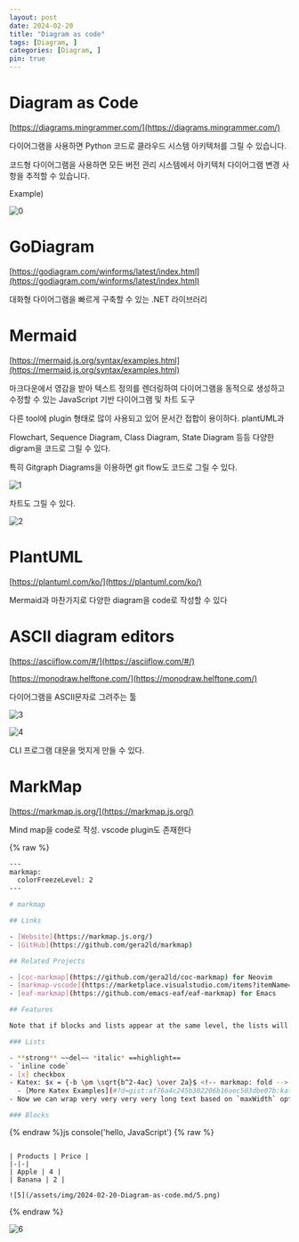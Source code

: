 ```yaml
---
layout: post
date: 2024-02-20
title: "Diagram as code"
tags: [Diagram, ]
categories: [Diagram, ]
pin: true
---
```



# **Diagram as Code**


[https://diagrams.mingrammer.com/](https://diagrams.mingrammer.com/)


다이어그램을 사용하면 Python 코드로 클라우드 시스템 아키텍처를 그릴 수 있습니다.


코드형 다이어그램을 사용하면 모든 버전 관리 시스템에서 아키텍처 다이어그램 변경 사항을 추적할 수 있습니다.


Example)


![0](/assets/img/2024-02-20-Diagram-as-code.md/0.png)


# GoDiagram


[https://godiagram.com/winforms/latest/index.html](https://godiagram.com/winforms/latest/index.html)


대화형 다이어그램을 빠르게 구축할 수 있는 .NET 라이브러리


# Mermaid


[https://mermaid.js.org/syntax/examples.html](https://mermaid.js.org/syntax/examples.html)


마크다운에서 영감을 받아 텍스트 정의를 렌더링하여 다이어그램을 동적으로 생성하고 수정할 수 있는 JavaScript 기반 다이어그램 및 차트 도구


다른 tool에 plugin 형태로 많이 사용되고 있어 문서간 접합이 용이하다. plantUML과 


Flowchart, Sequence Diagram, Class Diagram, State Diagram 등등 다양한 digram을 코드로 그릴 수 있다.


특히 Gitgraph Diagrams을 이용하면 git flow도 코드로 그릴 수 있다.


![1](/assets/img/2024-02-20-Diagram-as-code.md/1.png)


차트도 그릴 수 있다.


![2](/assets/img/2024-02-20-Diagram-as-code.md/2.png)


# PlantUML


[https://plantuml.com/ko/](https://plantuml.com/ko/)


Mermaid과 마찬가지로 다양한 diagram을 code로 작성할 수 있다


# ASCII diagram editors


[https://asciiflow.com/#/](https://asciiflow.com/#/)


[https://monodraw.helftone.com/](https://monodraw.helftone.com/)


다이어그램을 ASCII문자로 그려주는 툴


![3](/assets/img/2024-02-20-Diagram-as-code.md/3.png)


![4](/assets/img/2024-02-20-Diagram-as-code.md/4.png)


CLI 프로그램 대문을 멋지게 만들 수 있다.


# MarkMap


[https://markmap.js.org/](https://markmap.js.org/)


Mind map을 code로 작성. vscode plugin도 존재한다


{% raw %}
```bash
---
markmap:
  colorFreezeLevel: 2
---

# markmap

## Links

- [Website](https://markmap.js.org/)
- [GitHub](https://github.com/gera2ld/markmap)

## Related Projects

- [coc-markmap](https://github.com/gera2ld/coc-markmap) for Neovim
- [markmap-vscode](https://marketplace.visualstudio.com/items?itemName=gera2ld.markmap-vscode) for VSCode
- [eaf-markmap](https://github.com/emacs-eaf/eaf-markmap) for Emacs

## Features

Note that if blocks and lists appear at the same level, the lists will be ignored.

### Lists

- **strong** ~~del~~ *italic* ==highlight==
- `inline code`
- [x] checkbox
- Katex: $x = {-b \pm \sqrt{b^2-4ac} \over 2a}$ <!-- markmap: fold -->
  - [More Katex Examples](#?d=gist:af76a4c245b302206b16aec503dbe07b:katex.md)
- Now we can wrap very very very very long text based on `maxWidth` option

### Blocks

```
{% endraw %}js
console('hello, JavaScript')
{% raw %}
```

| Products | Price |
|-|-|
| Apple | 4 |
| Banana | 2 |

![5](/assets/img/2024-02-20-Diagram-as-code.md/5.png)
```
{% endraw %}


![6](/assets/img/2024-02-20-Diagram-as-code.md/6.png)

